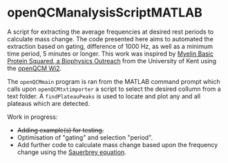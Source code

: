 # openQCManalysisScriptMATLAB
A script for extracting the average frequencies at desired rest periods to calculate mass change. The code presented here aims to automated the extraction based on gating, difference of 1000 Hz, as well as a minimum time period, 5 minutes or longer. This work was inspired by [Myelin Basic Protein Squared, a Biophysics Outreach](https://newnanomedic.wordpress.com/2020/01/17/mbp-squared-biophysics-outreach/) from the University of Kent using the [openQCM Wi2](https://openqcm.com/about-openqcm-wi2).

The `openQCMmain` program is ran from the MATLAB command prompt which calls upon `openQCMtxtimporter` a script to select the desired collumn from a text folder. A `findPlateauPeaks` is used to locate and plot any and all plateaus which are detected.

Work in progress:
* ~~Adding example(s) for testing.~~
* Optimisation of "gating" and selection "period".
* Add further code to calculate mass change based upon the frequency change using the [Sauerbrey equation](https://en.wikipedia.org/wiki/Sauerbrey_equation).
